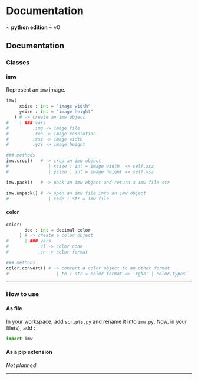 # Documentation
~ **python edition** ~ v0

## Documentation

### Classes

#### imw

Represent an `imw` image.
```python
imw(
     xsize : int = "image width"
     ysize : int = "image height"
   ) # -> create an imw object
#    | ###.vars
#         .img -> image file
#         .res -> image resolution
#         .xsz -> image width
#         .yzs -> image height

###.methods
imw.crop()   # -> crop an imw object
#               | xsize : int = image width  => self.xsz
#               | ysize : int = image height => self.ysz

imw.pack()   # -> pack an imw object and return a imw file str

imw.unpack() # -> open an imw file into an imw object
#               | code : str = imw file

```

#### color

```python
color(
       dec : int = decimal color
     ) # -> create a color object
#      | ###.vars
#           .cl -> color code
#           .cn -> color format

###.methods
color.convert() # -> convert a color object to an other format
#                  | to : str = color format => 'rgba' | color.types
```

----
### How to use

#### As file

In your workspace, add `scripts.py` and rename it into `imw.py`.
Now, in your file(s), add :
```python
import imw
```

#### As a pip extension

*Not planned*.

----
